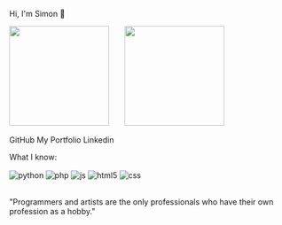 Hi, I'm Simon 🤗

<img height="180em" src="https://github-readme-stats.vercel.app/api?username=Simonfilipes&show_icons=true&theme=github_dark&include_all_commits=true&count_private=true"/>    <img height="180em" src="https://github-readme-stats.vercel.app/api/top-langs/?username=Simonfilipes&layout=compact&langs_count=7&theme=github_dark"/>


GitHub   My Portfolio   Linkedin<br>

What I know:
<div style="display: inline_block">
  <img align="center" alt="python" src="https://img.shields.io/badge/Python-14354C?style=for-the-badge&logo=python&logoColor=white" />
  <img align="center" alt="php" src="https://img.shields.io/badge/PHP-777BB4?style=for-the-badge&logo=php&logoColor=white" />
  <img align="center" alt="js" src="https://img.shields.io/badge/JavaScript-F7DF1E?style=for-the-badge&logo=javascript&logoColor=black" />
  <img align="center" alt="html5" src="https://img.shields.io/badge/HTML5-E34F26?style=for-the-badge&logo=html5&logoColor=white" />
  <img align="center" alt="css" src="https://img.shields.io/badge/CSS3-1572B6?style=for-the-badge&logo=css3&logoColor=white" />
</div><br/>

"Programmers and artists are the only professionals
who have their own profession as a hobby."
